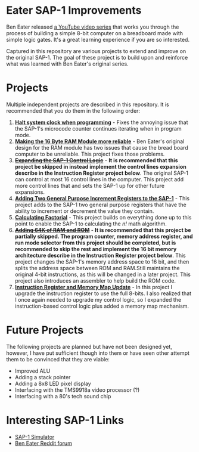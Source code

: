# Eater SAP-1 Improvements
Ben Eater released [a YouTube video series](https://eater.net/8bit) that works you through the process of building a simple 8-bit computer on a breadboard made with simple logic gates. It's a great learning experience if you are so interested.

Captured in this repository are various projects to extend and improve on the original SAP-1. The goal of these project is to build upon and reinforce what was learned with Ben Eater's original series. 

# Projects
Multiple independent projects are described in this repository. It is recommended that you do them in the following order:

1. **[Halt system clock when programming](./clock-halt-when-programming/)** - Fixes the annoying issue that the SAP-1's microcode counter continues iterating when in program mode.
2. **[Making the 16 Byte RAM Module more reliable](./improving-reliability-of-ram-module/)** - Ben Eater's original design for the RAM module has two issues that cause the bread board computer to be unreliable. This project fixes those problems.
3. ~~**[Expanding the SAP-1 Control Logic](./expanded-control-logic/)**~~ - **It is recommended that this project be skipped in instead implement the control lines expansion describe in the Instruction Register project below**. The original SAP-1 can control at most 16 control lines in the computer. This project add more control lines that and sets the SAP-1 up for other future expansions. 
4. **[Adding Two General Purpose Increment Registers to the SAP-1](./increment-registers/)** - This project adds to the SAP-1 two general purpose registers that have the ability to increment or decrement the value they contain.
5. **[Calculating Factorial](./calculating-factorial/)** - This project builds on everything done up to this point to enable the SAP-1 to calculating the _n!_ math algorithm. 
6. ~~**[Adding 64K of RAM and ROM](./ram-rom-upgrade/)**~~ - **It is recommended that this project be partially skipped. The program counter, memory address register, and run mode selector from this project should be completed, but is recommended to skip the rest and implement the 16 bit memory architecture describe in the Instruction Register project below**. This project changes the SAP-1's memory address space to 16 bit, and then splits the address space between ROM and RAM.Still maintains the original 4-bit instructions, as this will be changed in a later project. This project also introduces an assembler to help build the ROM code. 
7. **[Instruction Register and Memory Map Update](./instruction-register-8-bit/)** - In this project I upgrade the instruction register to use the full 8-bits. I also realized that I once again needed to upgrade my control logic, so I expanded the instruction-based control logic plus added a memory map mechanism. 


# Future Projects
The following projects are planned but have not been designed yet, however, I have put sufficient though into them or have seen other attempt them to be convinced that they are viable:
* Improved ALU
* Adding a stack pointer
* Adding a 8x8 LED pixel display
* Interfacing with the TMS9918a video processor (?)
* Interfacing with a 80's tech sound chip



# Interesting SAP-1 Links

* [SAP-1 Simulator](https://github.com/milen-patel/SAP-1)
* [Ben Eater Reddit forum](https://www.reddit.com/r/beneater/)


